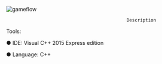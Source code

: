 					 
![gameflow](https://user-images.githubusercontent.com/38033580/43312920-59e278f6-9197-11e8-8d85-01a5bc679cbe.PNG)


                                                 Description
						 
Tools:

● IDE: Visual C++ 2015 Express edition

● Language: C++



